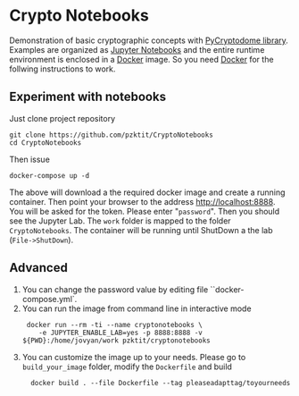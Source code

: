 # Crypto Notebooks

Demonstration of basic cryptographic concepts with [PyCryptodome library](https://pypi.org/project/pycryptodome/).
Examples are organized as [Jupyter Notebooks](https://jupyter.org/) and the entire runtime environment is enclosed in a 
[Docker](https://www.docker.com/) image. So you need [Docker](https://www.docker.com/) for the follwing instructions to work.

## Experiment with notebooks

Just clone project repository
```
git clone https://github.com/pzktit/CryptoNotebooks
cd CryptoNotebooks
```
Then issue
```
docker-compose up -d
```
The above will download a the required docker image and create a running container.
Then point your browser to the address [http://localhost:8888](http://localhost:8888).
You will be asked for the token. Please enter "``password``". 
Then you should see the Jupyter Lab. The ``work`` folder is mapped to the folder ``CryptoNotebooks``.
The container will be running until ShutDown a the lab (``File->ShutDown``).

## Advanced

1. You can change the password value by editing file ``docker-compose.yml`.
2. You can run the image from command line in interactive mode
   ```
    docker run --rm -ti --name cryptonotebooks \
	   -e JUPYTER_ENABLE_LAB=yes -p 8888:8888 -v ${PWD}:/home/jovyan/work pzktit/cryptonotebooks
	 ```
3. You can customize the image up to your needs. Please go to ``build_your_image`` folder, modify the ``Dockerfile`` and build 
   ```
	 docker build . --file Dockerfile --tag pleaseadapttag/toyourneeds
	 ```
